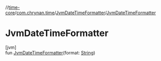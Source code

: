 //[time-core](../../../index.md)/[com.chrynan.time](../index.md)/[JvmDateTimeFormatter](index.md)/[JvmDateTimeFormatter](-jvm-date-time-formatter.md)

# JvmDateTimeFormatter

[jvm]\
fun [JvmDateTimeFormatter](-jvm-date-time-formatter.md)(format: [String](https://kotlinlang.org/api/latest/jvm/stdlib/kotlin/-string/index.html))
